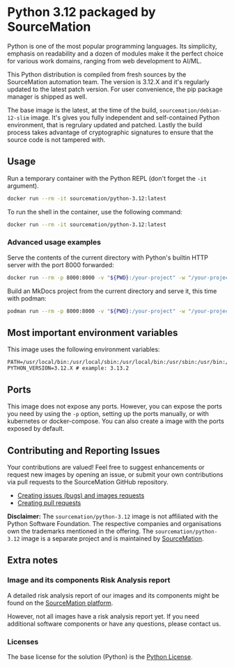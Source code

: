 # Python 3.12 packaged by SourceMation

Python is one of the most popular programming languages. Its simplicity,
emphasis on readability and a dozen of modules make it the perfect choice for
various work domains, ranging from web development to AI/ML.

This Python distribution is compiled from fresh sources by the SourceMation
automation team. The version is 3.12.X and it's regularly updated to the latest
patch version. For user convenience, the pip package manager is shipped as well.

The base image is the latest, at the time of the build,
`sourcemation/debian-12-slim` image. It's gives you fully independent and
self-contained Python environment, that is regrulary updated and patched.
Lastly the build process takes advantage of cryptographic signatures to ensure
that the source code is not tampered with.

## Usage

Run a temporary container with the Python REPL (don't forget the `-it`
argument).

```bash
docker run --rm -it sourcemation/python-3.12:latest
```

To run the shell in the container, use the following command:

```bash
docker run --rm -it sourcemation/python-3.12:latest
```

### Advanced usage examples

Serve the contents of the current directory with Python's builtin HTTP server
with the port 8000 forwarded:

```bash
docker run --rm -p 8000:8000 -v "${PWD}:/your-project" -w "/your-project" -it sourcemation/python-3.12:latest python3 -m http.server 8000
```

Build an MkDocs project from the current directory and serve it, this time with podman:

```bash
podman run --rm -p 8000:8000 -v "${PWD}:/your-project" -w "/your-project" -it sourcemation/python-3.12:latest sh -c 'pip3 install -r requirements.txt && mkdocs build && mkdocs serve'
```


## Most important environment variables

This image uses the following environment variables:

```
PATH=/usr/local/bin:/usr/local/sbin:/usr/local/bin:/usr/sbin:/usr/bin:/sbin:/bin
PYTHON_VERSION=3.12.X # example: 3.13.2
```

## Ports

This image does not expose any ports. However, you can expose the ports you
need by using the `-p` option, setting up the ports manually, or with
kubernetes or docker-compose. You can also create a image with the ports
exposed by default.

## Contributing and Reporting Issues

Your contributions are valued! Feel free to suggest enhancements or request new
images by opening an issue, or submit your own contributions via pull requests
to the SourceMation GitHub repository.

- [Creating issues (bugs) and images requests](https://github.com/SourceMation/images/issues/new/choose)
- [Creating pull requests](https://github.com/SourceMation/images/compare)

**Disclaimer:** The `sourcemation/python-3.12` image is not affiliated with the
Python Software Foundation. The respective companies and organisations own the
trademarks mentioned in the offering. The `sourcemation/python-3.12` image is a
separate project and is maintained by [SourceMation](https://sourcemation.com).

## Extra notes

### Image and its components Risk Analysis report

A detailed risk analysis report of our images and its components might be found
on the [SourceMation
platform](https://www.sourcemation.com/).


However, not all images have a risk analysis report yet. If you need additional
software components or have any questions, please contact us.

### Licenses

The base license for the solution (Python) is the [Python
License](https://docs.python.org/3.12/license.html).

